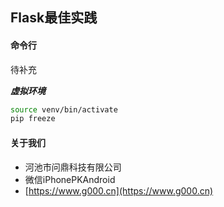 ## Flask最佳实践




#### 命令行

待补充

***虚拟环境***

```sh
source venv/bin/activate
pip freeze

```


#### 关于我们

* 河池市问鼎科技有限公司
* 微信iPhonePKAndroid
* [https://www.g000.cn](https://www.g000.cn)